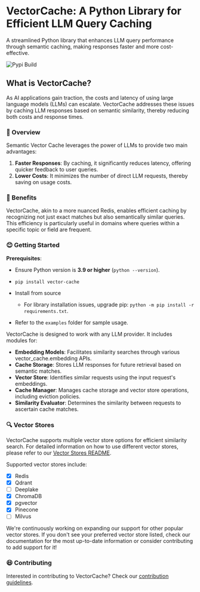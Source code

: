 # VectorCache: A Python Library for Efficient LLM Query Caching

A streamlined Python library that enhances LLM query performance through semantic caching, making responses faster and more cost-effective.

![Pypi Build](https://github.com/shivendrasoni/vector-cache/actions/workflows/publish.yml/badge.svg)

## What is VectorCache?

As AI applications gain traction, the costs and latency of using large language models (LLMs) can escalate. VectorCache addresses these issues by caching LLM responses based on semantic similarity, thereby reducing both costs and response times.

### 🤠 Overview

Semantic Vector Cache leverages the power of LLMs to provide two main advantages:

1. **Faster Responses**: By caching, it significantly reduces latency, offering quicker feedback to user queries.
2. **Lower Costs**: It minimizes the number of direct LLM requests, thereby saving on usage costs.

### 🤔 Benefits

VectorCache, akin to a more nuanced Redis, enables efficient caching by recognizing not just exact matches but also semantically similar queries. This efficiency is particularly useful in domains where queries within a specific topic or field are frequent.

### 😊 Getting Started

**Prerequisites**:
- Ensure Python version is **3.9 or higher** (`python --version`).
- `pip install vector-cache`

- Install from source
  - For library installation issues, upgrade pip: `python -m pip install -r requirements.txt`.

- Refer to the `examples` folder for sample usage.

VectorCache is designed to work with any LLM provider. It includes modules for:
- **Embedding Models**: Facilitates similarity searches through various vector_cache.embedding APIs.
- **Cache Storage**: Stores LLM responses for future retrieval based on semantic matches.
- **Vector Store**: Identifies similar requests using the input request's embeddings.
- **Cache Manager**: Manages cache storage and vector store operations, including eviction policies.
- **Similarity Evaluator**: Determines the similarity between requests to ascertain cache matches.

### 🔍 Vector Stores

VectorCache supports multiple vector store options for efficient similarity search. For detailed information on how to use different vector stores, please refer to our [Vector Stores README](src/vector_cache/vector_stores/README.md).

Supported vector stores include:

- [X] Redis
- [X] Qdrant
- [ ] Deeplake
- [X] ChromaDB
- [X] pgvector
- [x] Pinecone
- [ ] Milvus

We're continuously working on expanding our support for other popular vector stores. If you don't see your preferred vector store listed, check our documentation for the most up-to-date information or consider contributing to add support for it!

### 😆 Contributing

Interested in contributing to VectorCache? Check our [contribution guidelines](docs/contributing.md).